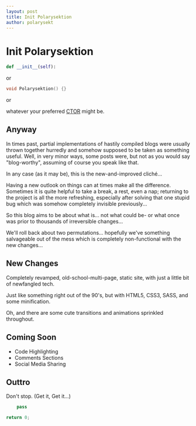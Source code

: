 ```yaml
---
layout: post
title: Init Polarysektion
author: polarysekt
---
```


# Init Polarysektion

```python
def __init__(self):
```

or

```C++
void Polarysektion() {}
```

or 

whatever your preferred [CTOR](/glossary/) might be.

## Anyway

In times past, partial implementations of hastily compiled blogs were usually thrown together hurredly and somehow supposed to be taken as something useful. Well, in very minor ways, some posts were, but not as you would say "blog-worthy", assuming of course you speak like that.

In any case (as it may be), this is the new-and-improved cliché...

Having a new outlook on things can at times make all the difference. Sometimes it is quite helpful to take a break, a rest, even a nap; returning to the project is all the more refreshing, especially after solving that one stupid bug which was somehow completely invisible previously...

So this blog aims to be about what is... not what could be- or what once was prior to thousands of irreversible changes...

We'll roll back about two permutations... hopefully we've something salvageable out of the mess which is completely non-functional with the new changes...

## New Changes

Completely revamped, old-school-multi-page, static site, with just a little bit of newfangled tech.

Just like something right out of the 90's, but with HTML5, CSS3, SASS, and some minification.

Oh, and there are some cute transitions and animations sprinkled throughout.

## Coming Soon

* Code Highlighting
* Comments Sections
* Social Media Sharing

## Outtro

Don't stop. (Get it, Get it...)

```python
    pass
```

```C++
return 0;
```
